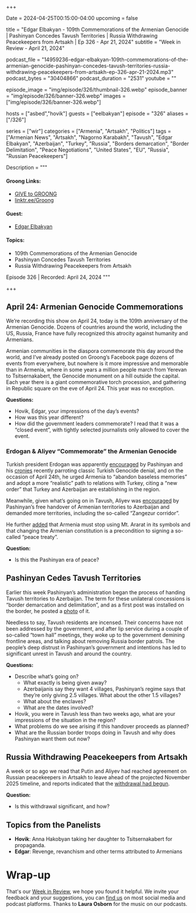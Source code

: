 +++

Date = 2024-04-25T00:15:00-04:00
upcoming = false

title = "Edgar Elbakyan - 109th Commemorations of the Armenian Genocide | Pashinyan Concedes Tavush Territories | Russia Withdrawing Peacekeepers from Artsakh | Ep 326 - Apr 21, 2024"
subtitle = "Week in Review - April 21, 2024"

podcast_file = "14959236-edgar-elbakyan-109th-commemorations-of-the-armenian-genocide-pashinyan-concedes-tavush-territories-russia-withdrawing-peacekeepers-from-artsakh-ep-326-apr-21-2024.mp3"
podcast_bytes = "30404866"
podcast_duration = "2531"
youtube = ""

episode_image = "img/episode/326/thumbnail-326.webp"
episode_banner = "img/episode/326/banner-326.webp"
images = ["img/episode/326/banner-326.webp"]

hosts = ["asbed","hovik"]
guests = ["eelbakyan"]
episode = "326"
aliases = ["/326"]

series = ["wir"]
categories = ["Armenia", "Artsakh", "Politics"]
tags = ["Armenian News", "Artsakh", "Nagorno Karabakh", "Tavush", "Edgar Elbakyan", "Azerbaijan", "Turkey", "Russia", "Borders demarcation", "Border Delimitation", "Peace Negotiations", "United States", "EU", "Russia", "Russian Peacekeepers"]

Description = """

#### Groong Links:
* [GIVE to GROONG](https://podcasts.groong.org/donate)
* [linktr.ee/Groong](https://linktr.ee/groong)

#### Guest:
* [Edgar Elbakyan](/guest/eelbakyan)

#### Topics:
* 109th Commemorations of the Armenian Genocide
* Pashinyan Concedes Tavush Territories
* Russia Withdrawing Peacekeepers from Artsakh

Episode 326 | Recorded: April 24, 2024
"""

+++

## April 24: Armenian Genocide Commemorations

We’re recording this show on April 24, today is the 109th anniversary of the Armenian Genocide. Dozens of countries around the world, including the US, Russia, France have fully recognized this atrocity against humanity and Armenians.

Armenian communities in the diaspora commemorate this day around the world, and I’ve already posted on Groong’s Facebook page dozens of events from everywhere, but nowhere is it more impressive and memorable than in Armenia, where in some years a million people march from Yerevan to Tsitsernakabert, the Genocide monument on a hill outside the capital. Each year there is a giant commemorative torch procession, and gathering in Republic square on the eve of April 24. This year was no exception.

**Questions:**
* Hovik, Edgar, your impressions of the day’s events?
* How was this year different?
* How did the government leaders commemorate? I read that it was a “closed event”, with tightly selected journalists only allowed to cover the event.


### Erdogan & Aliyev “Commemorate” the Armenian Genocide

Turkish president Erdogan was apparently [encouraged](https://asbarez.com/buoyed-by-pashinyan-erdogan-urges-yerevan-to-abandon-baseless-memories/) by Pashinyan and his [cronies](https://www.azatutyun.am/a/32906284.html) recently parroting classic Turkish Genocide denial, and on the occasion of April 24th, he urged Armenia to “abandon baseless memories” and adopt a more “realistic” path to relations with Turkey, citing a “new order” that Turkey and Azerbaijan are establishing in the region.

Meanwhile, given what’s going on in Tavush, Aliyev was [encouraged](https://www.azatutyun.am/a/32917627.html) by Pashinyan’s free handover of Armenian territories to Azerbaijan and demanded more territories, including the so-called “Zangezur corridor”. 

He further [added](https://www.azatutyun.am/a/32917483.html) that Armenia must stop using Mt. Ararat in its symbols and that changing the Armenian constitution is a precondition to signing a so-called “peace treaty”.

**Question:**
* Is this the Pashinyan era of peace?


## Pashinyan Cedes Tavush Territories

Earlier this week Pashinyan’s administration began the process of handing Tavush territories to Azerbaijan. The term for these unilateral concessions is “border demarcation and delimitation”, and as a first post was installed on the border, he posted a [photo](https://armenpress.am/eng/news/1135482.html) of it.

Needless to say, Tavush residents are incensed. Their concerns have not been addressed by the government, and after lip service during a couple of so-called “town hall” meetings, they woke up to the government demining frontline areas, and talking about removing Russia border patrols. The people’s deep distrust in Pashinyan’s government and intentions has led to significant unrest in Tavush and around the country.

**Questions:**
* Describe what’s going on?
    * What exactly is being given away?
    * Azerbaijanis say they want 4 villages, Pashinyan’s regime says that they’re only giving 2.5 villages. What about the other 1.5 villages?
    * What about the enclaves?
    * What are the dates involved?
* Hovik, you were in Tavush less than two weeks ago, what are your impressions of the situation in the region?
* What problems do we see arising if this handover proceeds as planned?
* What are the Russian border troops doing in Tavush and why does Pashinyan want them out now?


## Russia Withdrawing Peacekeepers from Artsakh

A week or so ago we read that Putin and Aliyev had reached agreement on Russian peacekeepers in Artsakh to leave ahead of the projected November 2025 timeline, and reports indicated that the [withdrawal had begun](https://www.azatutyun.am/a/32916157.html).

**Question:**
* Is this withdrawal significant, and how?


## Topics from the Panelists

* **Hovik**: Anna Hakobyan taking her daughter to Tsitsernakabert for propaganda.
* **Edgar**: Revenge, revanchism and other terms attributed to Armenians


# Wrap-up

That's our [Week in Review](https://podcasts.groong.org/), we hope you found it helpful. We invite your feedback and your suggestions, you can [find us](https://linktr.ee/groong) on most social media and podcast platforms.
Thanks to __Laura Osborn__ for the music on our podcasts.
